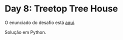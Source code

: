 # Day 8: Treetop Tree House

O enunciado do desafio está [aqui](https://adventofcode.com/2022/day/8).

Solução em Python.
